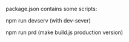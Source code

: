 package.json contains some scripts:

npm run devserv (with dev-sever)

npm run prd (make build.js production version)
